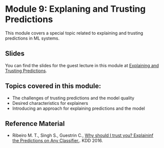 
# Module 9: Explaning and Trusting Predictions

This module covers a special topic related to explaining and trusting predictions in ML systems.

## Slides

You can find the slides for the guest lecture in this module at [Explaining and Trusting Predictions](09_explanation_trust/09_explaination_trust_slides.pdf).


## Topics covered in this module:

- The challenges of trusting predictions and the model quality
- Desired characteristics for explainers
- Introducing an approach for explaining predictions and the model


## Reference Material

- Ribeiro M. T., Singh S., Guestrin C., [Why should I trust you? Explaininf the Predictions on Any Classifier.](https://www.kdd.org/kdd2016/papers/files/rfp0573-ribeiroA.pdf). KDD 2016. 
